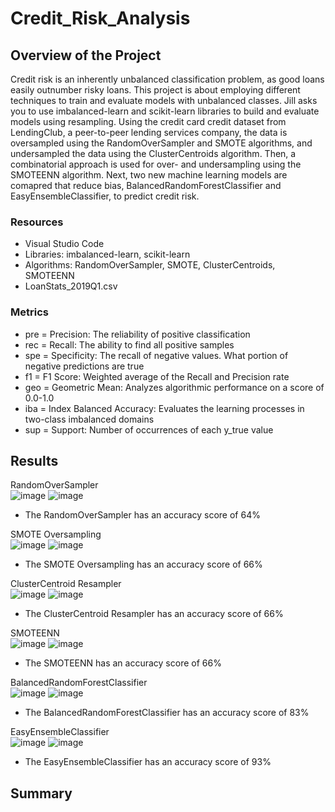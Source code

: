 # Credit_Risk_Analysis

## Overview of the Project
Credit risk is an inherently unbalanced classification problem, as good loans easily outnumber risky loans. This project is about employing different techniques to train and evaluate models with unbalanced classes. Jill asks you to use imbalanced-learn and scikit-learn libraries to build and evaluate models using resampling. Using the credit card credit dataset from LendingClub, a peer-to-peer lending services company, the data is oversampled using the RandomOverSampler and SMOTE algorithms, and undersampled the data using the ClusterCentroids algorithm. Then, a combinatorial approach is used for over- and undersampling using the SMOTEENN algorithm. Next, two new machine learning models are comapred that reduce bias, BalancedRandomForestClassifier and EasyEnsembleClassifier, to predict credit risk.

### Resources
- Visual Studio Code
- Libraries: imbalanced-learn, scikit-learn
- Algorithms: RandomOverSampler, SMOTE, ClusterCentroids, SMOTEENN
- LoanStats_2019Q1.csv  

### Metrics
- pre = Precision: The reliability of positive classification
- rec = Recall: The ability to find all positive samples
- spe = Specificity: The recall of negative values. What portion of negative predictions are true
- f1 = F1 Score: Weighted average of the Recall and Precision rate
- geo = Geometric Mean: Analyzes algorithmic performance on a score of 0.0-1.0
- iba = Index Balanced Accuracy: Evaluates the learning processes in two-class imbalanced domains
- sup = Support: Number of occurrences of each y_true value

## Results
RandomOverSampler  
![image](https://user-images.githubusercontent.com/86776606/199567126-8476a14f-7f34-4201-9140-b4105ba0e822.png)
![image](https://user-images.githubusercontent.com/86776606/199531718-babff12d-00d0-4a29-b629-ac99cbb79740.png)  
- The RandomOverSampler has an accuracy score of 64%

SMOTE Oversampling  
![image](https://user-images.githubusercontent.com/86776606/199567288-dc8734f4-7f75-450b-9d58-d795f66e2266.png)
![image](https://user-images.githubusercontent.com/86776606/199531987-0e5653ed-ffda-47ef-90a8-2ad9d7c3d276.png)  
- The SMOTE Oversampling has an accuracy score of 66%

ClusterCentroid Resampler  
![image](https://user-images.githubusercontent.com/86776606/199567423-552aaf73-e628-48a4-bd39-fef68410e2ef.png)
![image](https://user-images.githubusercontent.com/86776606/199532430-6648e548-8ff6-44ce-8ab9-a65f7a797307.png)  
- The ClusterCentroid Resampler has an accuracy score of 66%

SMOTEENN  
![image](https://user-images.githubusercontent.com/86776606/199567491-a19580fb-9a95-4437-afe4-c3315d1a1668.png)
![image](https://user-images.githubusercontent.com/86776606/199532699-884ab1e4-c7c7-4a63-a231-8981bacc859a.png)  
- The SMOTEENN has an accuracy score of 66%

BalancedRandomForestClassifier  
![image](https://user-images.githubusercontent.com/86776606/199567610-c1827e2b-d6c1-4e84-8cfc-9f1153a98ca1.png)
![image](https://user-images.githubusercontent.com/86776606/199542415-f88400c1-5a30-4529-a81a-8491efda2ab7.png)  
- The BalancedRandomForestClassifier has an accuracy score of 83%

EasyEnsembleClassifier  
![image](https://user-images.githubusercontent.com/86776606/199567667-d8e4dd05-519d-4ac9-9238-80d16d193549.png)
![image](https://user-images.githubusercontent.com/86776606/199542546-68265f9b-c8f0-4ec1-8c23-91fcdac437f8.png)  
- The EasyEnsembleClassifier has an accuracy score of 93%

## Summary
